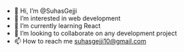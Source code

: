 - 👋 Hi, I’m @SuhasGejji
- 👀 I’m interested in web development
- 🌱 I’m currently learning React
- 💞️ I’m looking to collaborate on any development project
- 📫 How to reach me suhasgejji10@gmail.com

<!---
SuhasGejji/SuhasGejji is a ✨ special ✨ repository because its `README.md` (this file) appears on your GitHub profile.
You can click the Preview link to take a look at your changes.
--->
